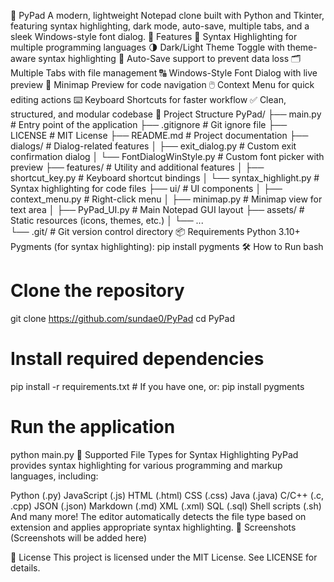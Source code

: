 📝 PyPad
A modern, lightweight Notepad clone built with Python and Tkinter, featuring syntax highlighting, dark mode, auto-save, multiple tabs, and a sleek Windows-style font dialog.
🚀 Features
🎨 Syntax Highlighting for multiple programming languages
🌗 Dark/Light Theme Toggle with theme-aware syntax highlighting
💾 Auto-Save support to prevent data loss
🗂️ Multiple Tabs with file management
🔠 Windows-Style Font Dialog with live preview
📜 Minimap Preview for code navigation
🖱️ Context Menu for quick editing actions
⌨️ Keyboard Shortcuts for faster workflow
✅ Clean, structured, and modular codebase
📁 Project Structure
PyPad/
├── main.py                # Entry point of the application
├── .gitignore             # Git ignore file
├── LICENSE                # MIT License
├── README.md              # Project documentation
├── dialogs/               # Dialog-related features
│   ├── exit_dialog.py         # Custom exit confirmation dialog
│   └── FontDialogWinStyle.py  # Custom font picker with preview
├── features/              # Utility and additional features
│   ├── shortcut_key.py        # Keyboard shortcut bindings
│   └── syntax_highlight.py    # Syntax highlighting for code files
├── ui/                    # UI components
│   ├── context_menu.py        # Right-click menu
│   ├── minimap.py             # Minimap view for text area
│   ├── PyPad_UI.py            # Main Notepad GUI layout
├── assets/                # Static resources (icons, themes, etc.)
│   └── ...                  
└── .git/                  # Git version control directory
📦 Requirements
Python 3.10+
Pygments (for syntax highlighting): pip install pygments
🛠️ How to Run
bash
# Clone the repository
git clone https://github.com/sundae0/PyPad
cd PyPad

# Install required dependencies
pip install -r requirements.txt  # If you have one, or:
pip install pygments

# Run the application
python main.py
🌟 Supported File Types for Syntax Highlighting
PyPad provides syntax highlighting for various programming and markup languages, including:

Python (.py)
JavaScript (.js)
HTML (.html)
CSS (.css)
Java (.java)
C/C++ (.c, .cpp)
JSON (.json)
Markdown (.md)
XML (.xml)
SQL (.sql)
Shell scripts (.sh)
And many more!
The editor automatically detects the file type based on extension and applies appropriate syntax highlighting.
🎨 Screenshots
(Screenshots will be added here)

📄 License
This project is licensed under the MIT License. See LICENSE for details.

